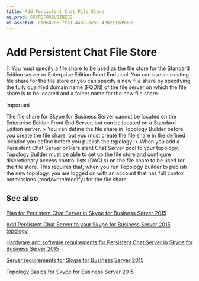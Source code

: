 ```yaml
---
title: Add Persistent Chat File Store
ms.prod: SKYPEFORBUSINESS
ms.assetid: e1068706-ff61-4a98-8e51-4202111d936a
---
```



# Add Persistent Chat File Store
[]
You must specify a file share to be used as the file store for the Standard Edition server or Enterprise Edition Front End pool. You can use an existing file share for the file store or you can specify a new file share by specifying the fully qualified domain name (FQDN) of the file server on which the file share is to be located and a folder name for the new file share.
  
    
    


> [!IMPORTANT]
> The file share for Skype for Business Server cannot be located on the Enterprise Edition Front End Server, but can be located on a Standard Edition server. > You can define the file share in Topology Builder before you create the file share, but you must create the file share in the defined location you define before you publish the topology. > When you add a Persistent Chat Server or Persistent Chat Server pool to your topology, Topology Builder must be able to set up the file store and configure discretionary access control lists (DACLs) on the file share to be used for the file store. This requires that, when you run Topology Builder to publish the new topology, you are logged on with an account that has full control permissions (read/write/modify) for the file share. 
  
    
    



  
    
    


## See also


#### 


  
    
    
 [Plan for Persistent Chat Server in Skype for Business Server 2015](plan-for-persistent-chat-server-in-skype-for-business-server-2015.md)
  
    
    
 [Add Persistent Chat Server to your Skype for Business Server 2015 topology](add-persistent-chat-server-to-your-skype-for-business-server-2015-topology.md)
  
    
    
 [Hardware and software requirements for Persistent Chat Server in Skype for Business Server 2015](hardware-and-software-requirements-for-persistent-chat-server-in-skype-for-busin.md)
  
    
    
 [Server requirements for Skype for Business Server 2015](server-requirements-for-skype-for-business-server-2015.md)
  
    
    
 [Topology Basics for Skype for Business Server 2015](topology-basics-for-skype-for-business-server-2015.md)
